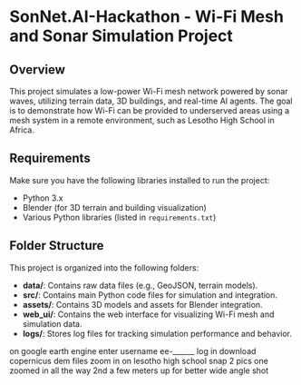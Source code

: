 # SonNet.AI-Hackathon - Wi-Fi Mesh and Sonar Simulation Project

## Overview
This project simulates a low-power Wi-Fi mesh network powered by sonar waves, utilizing terrain data, 3D buildings, and real-time AI agents. The goal is to demonstrate how Wi-Fi can be provided to underserved areas using a mesh system in a remote environment, such as Lesotho High School in Africa.

## Requirements
Make sure you have the following libraries installed to run the project:
- Python 3.x
- Blender (for 3D terrain and building visualization)
- Various Python libraries (listed in `requirements.txt`)

## Folder Structure
This project is organized into the following folders:
- **data/**: Contains raw data files (e.g., GeoJSON, terrain models).
- **src/**: Contains main Python code files for simulation and integration.
- **assets/**: Contains 3D models and assets for Blender integration.
- **web_ui/**: Contains the web interface for visualizing Wi-Fi mesh and simulation data.
- **logs/**: Stores log files for tracking simulation performance and behavior.

on google earth engine
enter username ee-______
log in
download copernicus dem files
zoom in on lesotho high school
snap 2 pics one zoomed in all the way
2nd a few meters up for better wide angle shot

